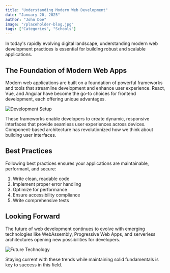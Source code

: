 ```yaml
---
title: "Understanding Modern Web Development"
date: "January 20, 2025"
author: "John Doe"
image: "/placeholder-blog.jpg"
tags: ["Categories", "Schools"]
---
```


In today's rapidly evolving digital landscape, understanding modern web development practices is essential for building robust and scalable applications.

## The Foundation of Modern Web Apps

Modern web applications are built on a foundation of powerful frameworks and tools that streamline development and enhance user experience. React, Vue, and Angular have become the go-to choices for frontend development, each offering unique advantages.

![Development Setup](/placeholder-blog.jpg)

These frameworks enable developers to create dynamic, responsive interfaces that provide seamless user experiences across devices. Component-based architecture has revolutionized how we think about building user interfaces.

## Best Practices

Following best practices ensures your applications are maintainable, performant, and secure:

1. Write clean, readable code
2. Implement proper error handling
3. Optimize for performance
4. Ensure accessibility compliance
5. Write comprehensive tests

## Looking Forward

The future of web development continues to evolve with emerging technologies like WebAssembly, Progressive Web Apps, and serverless architectures opening new possibilities for developers.

![Future Technology](/placeholder-blog.jpg)

Staying current with these trends while maintaining solid fundamentals is key to success in this field.
